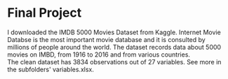 # Final Project

I downloaded the IMDB 5000 Movies Dataset from Kaggle. 
Internet Movie Databse is the most important movie database and it is consulted by millions of people around the world. 
The dataset records data about 5000 movies on IMBD, from 1916 to 2016 and from various countries.  
The clean dataset has 3834 observations out of 27 variables.
See more in the subfolders' variables.xlsx.